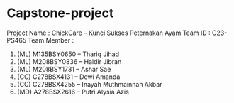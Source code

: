 # Capstone-project

Project Name : ChickCare – Kunci Sukses Peternakan Ayam
Team ID : C23-PS465
Team Member :
1. (ML) M135BSY0650 – Thariq Jihad 
2. (ML) M208BSY0836 – Haidir Jibran 
3. (ML) M208BSY1731 – Ashar Sae 
4. (CC) C278BSX4131 – Dewi Amanda 
5. (CC) C278BSX4255 – Inayah Muthmainnah Akbar 
6. (MD) A278BSX2616 – Putri Alysia Azis
